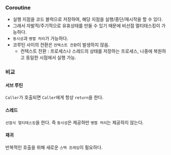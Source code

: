### Coroutine
- 실행 지점을 코드 블럭으로 저장하여, 해당 지점을 실행/중단/재시작을 할 수 있다.
- 그래서 자발적/주기적으로 유휴상태를 만들 수 있기 때문에 비선점 멀티태스킹이 가능하다.
- `동시성`과 `병렬 처리`가 가능하다.
- 코루틴 사이의 전환은 `컨텍스트 전환`이 발생하지 않음.
  - 컨텍스트 전환 : 프로세스나 스레드의 상태를 저장하는 프로세스, 나중에 복원하고 동일한 시점에서 실행 가능.

### 비교
#### 서브 루틴
`Caller`가 호출되면 `Caller`에게 항상 `return`을 한다.

#### 스레드
`선점식 멀티태스킹`을 한다. 즉 `동시성`은 제공하만 `병렬 처리`는 제공하지 않는다.

#### 재귀
반복적인 호출을 위해 새로운 `스택 프레임`이 필요하다.